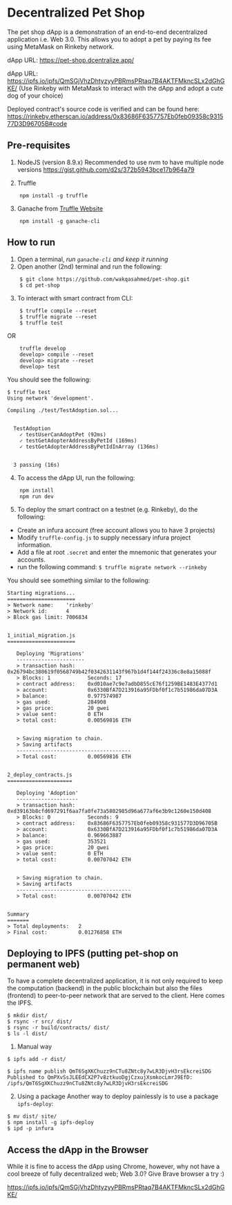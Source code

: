 # Decentralized Pet Shop

The pet shop dApp is a demonstration of an end-to-end decentralized application i.e. Web 3.0. This allows you to adopt a pet by paying its fee using MetaMask on Rinkeby network.

dApp URL: https://pet-shop.dcentralize.app/

dApp URL: https://ipfs.io/ipfs/QmSGjVhzDhtyzyyPBRmsPRtaq7B4AKTFMkncSLx2dGhGKE/ 
(Use Rinkeby with MetaMask to interact with the dApp and adopt a cute dog of your choice)

Deployed contract's source code is verified and can be found here: https://rinkeby.etherscan.io/address/0x83686F6357757Eb0feb09358c931577D3D96705B#code

## Pre-requisites

1. NodeJS (version 8.9.x)
Recommended to use nvm to have multiple node versions https://gist.github.com/d2s/372b5943bce17b964a79

2. Truffle
```
    npm install -g truffle
```
3. Ganache from [Truffle Website](!https://truffleframework.com/ganache)
```
    npm install -g ganache-cli
```

## How to run

1. Open a terminal, *run `ganache-cli` and keep it running*
2. Open another (2nd) terminal and run the following:
```
    $ git clone https://github.com/wakqasahmed/pet-shop.git
    $ cd pet-shop
```

3. To interact with smart contract from CLI:
```
    $ truffle compile --reset
    $ truffle migrate --reset
    $ truffle test
```

OR

```
    truffle develop
    develop> compile --reset
    develop> migrate --reset
    develop> test
```

You should see the following:

```
$ truffle test
Using network 'development'.

Compiling ./test/TestAdoption.sol...


  TestAdoption
    ✓ testUserCanAdoptPet (92ms)
    ✓ testGetAdopterAddressByPetId (169ms)
    ✓ testGetAdopterAddressByPetIdInArray (136ms)


  3 passing (16s)
```

4. To access the dApp UI, run the following:
```
    npm install
    npm run dev
```

5. To deploy the smart contract on a testnet (e.g. Rinkeby), do the following:

* Create an infura account (free account allows you to have 3 projects)
* Modify `truffle-config.js` to supply necessary infura project information.
* Add a file at root `.secret` and enter the mnemonic that generates your accounts.
* run the following command: `$ truffle migrate network --rinkeby`

You should see something similar to the following:

```
Starting migrations...
======================
> Network name:    'rinkeby'
> Network id:      4
> Block gas limit: 7006834


1_initial_migration.js
======================

   Deploying 'Migrations'
   ----------------------
   > transaction hash:    0x26794bc380619f0568749b42f0342631143f967b1d4f144f24336c8e8a15088f
   > Blocks: 1            Seconds: 17
   > contract address:    0xd010ae7c9e7adbD855cE76f1259BE1483E4377d1
   > account:             0x6330BfA7D213916a95FDbf0f1c7b51986da07D3A
   > balance:             0.977574987
   > gas used:            284908
   > gas price:           20 gwei
   > value sent:          0 ETH
   > total cost:          0.00569816 ETH


   > Saving migration to chain.
   > Saving artifacts
   -------------------------------------
   > Total cost:          0.00569816 ETH


2_deploy_contracts.js
=====================

   Deploying 'Adoption'
   --------------------
   > transaction hash:    0xd39163b8cfd697291f6aa7fa0fe73a5802985d96a677af6e3b9c1260e150d408
   > Blocks: 0            Seconds: 9
   > contract address:    0x83686F6357757Eb0feb09358c931577D3D96705B
   > account:             0x6330BfA7D213916a95FDbf0f1c7b51986da07D3A
   > balance:             0.969663887
   > gas used:            353521
   > gas price:           20 gwei
   > value sent:          0 ETH
   > total cost:          0.00707042 ETH


   > Saving migration to chain.
   > Saving artifacts
   -------------------------------------
   > Total cost:          0.00707042 ETH


Summary
=======
> Total deployments:   2
> Final cost:          0.01276858 ETH
```

## Deploying to IPFS (putting pet-shop on permanent web)

To have a complete decentralized application, it is not only required to keep the computation (backend) in the public blockchain but also the files (frontend) to peer-to-peer network that are served to the client. Here comes the IPFS.

```
$ mkdir dist/
$ rsync -r src/ dist/
$ rsync -r build/contracts/ dist/
$ ls -l dist/
```

1. Manual way
```
$ ipfs add -r dist/

$ ipfs name publish QmT6SgXKChuzz9nCTu8ZNtc8y7wLR3DjvH3rsEkcreiSDG
Published to QmPXvSsJLEEdCX2P7v8ztkuoDgjCzxujXsmkocLmrJ9EfD: /ipfs/QmT6SgXKChuzz9nCTu8ZNtc8y7wLR3DjvH3rsEkcreiSDG
```

2. Using a package
Another way to deploy painlessly is to use a package `ipfs-deploy`:

```
$ mv dist/ site/
$ npm install -g ipfs-deploy
$ ipd -p infura
```

## Access the dApp in the Browser

While it is fine to access the dApp using Chrome, however, why not have a cool breeze of fully decentralized web; Web 3.0? Give Brave browser a try :)

https://ipfs.io/ipfs/QmSGjVhzDhtyzyyPBRmsPRtaq7B4AKTFMkncSLx2dGhGKE/
